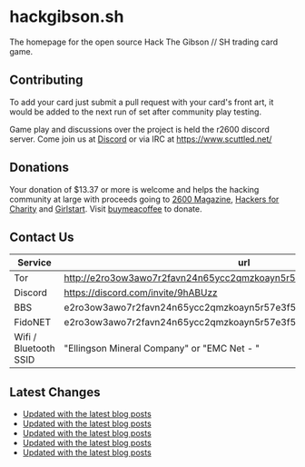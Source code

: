 # hackgibson.sh
The homepage for the open source Hack The Gibson // SH trading card game.


## Contributing

To add your card just submit a pull request with your card's front art, it would be added to the next run of set after community play testing.

Game play and discussions over the project is held the r2600 discord server. Come join us at [Discord](https://discord.com/invite/9hABUzz) or via IRC at https://www.scuttled.net/


## Donations

Your donation of $13.37 or more is welcome and helps the hacking community at large with proceeds going to [2600 Magazine](https://2600.com/), [Hackers for Charity](https://hackersforcharity.org) and [Girlstart](https://girlstart.org).  Visit [buymeacoffee](https://www.buymeacoffee.com/hackgibson.sh) to donate.


## Contact Us

Service | url
-|-
Tor | http://e2ro3ow3awo7r2favn24n65ycc2qmzkoayn5r57e3f56nvjwdcgg32ad.onion
Discord | https://discord.com/invite/9hABUzz
BBS | e2ro3ow3awo7r2favn24n65ycc2qmzkoayn5r57e3f56nvjwdcgg32ad.onion:23
FidoNET | e2ro3ow3awo7r2favn24n65ycc2qmzkoayn5r57e3f56nvjwdcgg32ad.onion:24554
Wifi / Bluetooth SSID | "Ellingson Mineral Company" or "EMC Net - <fidonet address>"

## Latest Changes
<!-- BLOG-POST-LIST:START -->
- [Updated with the latest blog posts](https://github.com/DFW2600/hackgibson.sh/commit/1e8ce173ae8dd5e1be7f6281f36197bcac970ed4)
- [Updated with the latest blog posts](https://github.com/DFW2600/hackgibson.sh/commit/412c8f2fad1ea47c4a89c28fe16678f2f34a8adb)
- [Updated with the latest blog posts](https://github.com/DFW2600/hackgibson.sh/commit/070af0dba59857a3417ea3f2a728968b9a6ae9ee)
- [Updated with the latest blog posts](https://github.com/DFW2600/hackgibson.sh/commit/2caa01b9522cff426641c41e844b2211dc426d74)
- [Updated with the latest blog posts](https://github.com/DFW2600/hackgibson.sh/commit/bb619a08eafa6ff8a45fe7723a38b081c8a197be)
<!-- BLOG-POST-LIST:END -->
